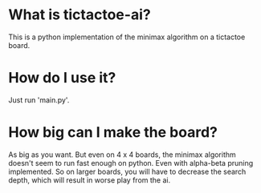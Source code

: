 # What is tictactoe-ai?
This is a python implementation of the minimax algorithm on a tictactoe board.

# How do I use it?
Just run 'main.py'.

# How big can I make the board?
As big as you want. But even on 4 x 4 boards, the minimax algorithm doesn't seem to run fast enough on python.
Even with alpha-beta pruning implemented. So on larger boards, you will have to decrease the search depth, which will
result in worse play from the ai.
